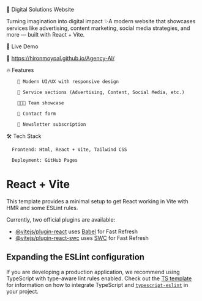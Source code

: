 🌟 Digital Solutions Website

Turning imagination into digital impact ✨A modern website that showcases services like advertising, content marketing, social media strategies, and more — built with React + Vite.

🚀 Live Demo

🔗 https://hironmoypal.github.io/Agency-AI/ 

🔥 Features

        🎨 Modern UI/UX with responsive design

        📝 Service sections (Advertising, Content, Social Media, etc.)

        🧑‍🤝‍🧑 Team showcase

        📩 Contact form

        📰 Newsletter subscription

🛠️ Tech Stack

      Frontend: Html, React + Vite, Tailwind CSS

      Deployment: GitHub Pages





# React + Vite

This template provides a minimal setup to get React working in Vite with HMR and some ESLint rules.

Currently, two official plugins are available:

- [@vitejs/plugin-react](https://github.com/vitejs/vite-plugin-react/blob/main/packages/plugin-react) uses [Babel](https://babeljs.io/) for Fast Refresh
- [@vitejs/plugin-react-swc](https://github.com/vitejs/vite-plugin-react/blob/main/packages/plugin-react-swc) uses [SWC](https://swc.rs/) for Fast Refresh

## Expanding the ESLint configuration

If you are developing a production application, we recommend using TypeScript with type-aware lint rules enabled. Check out the [TS template](https://github.com/vitejs/vite/tree/main/packages/create-vite/template-react-ts) for information on how to integrate TypeScript and [`typescript-eslint`](https://typescript-eslint.io) in your project.
